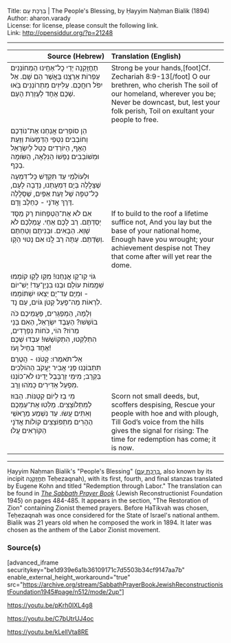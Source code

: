 <html>
<head></head>
<body>
Title: בִּרְכַּת עָם | The People's Blessing, by Ḥayyim Naḥman Bialik (1894)<br />
Author: aharon.varady<br />
License: for license, please consult the following link.<br />
Link: <a href="http://opensiddur.org/?p=21248">http://opensiddur.org/?p=21248</a>
<p />
<hr />

<table style="margin-left: auto;margin-right: auto;" class="draggable">
<thead><tr><th id="x" style="text-align: right;">Source (Hebrew)</th><th style="text-align: left;">Translation (English)</th></tr></thead>
<tbody>
<tr><td style="vertical-align:top;" width="46%">
<div class="liturgy"><span lang="he">
תֶחֱזַֽקְנָה יְדֵי כׇל־אַחֵֽינוּ הַמְחוֹנְנִים 
עַפְרוֹת אַרְצֵֽנוּ בַּאֲשֶׁר הֵם שָׁם. 
אַל יִפֹּל רוּחֲכֶם. עַלִּיזִים מִתְרוֹנְנִים 
בֹּֽאוּ שְׁכֶם אֶחָד לְעֶזְרַת הָעָם.
</span></div></td>
 
<td style="vertical-align:top;" width="53%">
<div class="english">
Strong be your hands,[foot]Cf. Zechariah 8:9-13[/foot] O our brethren, who cherish 
The soil of our homeland, wherever you be;
Never be downcast, but, lest your folk perish,
Toil on exultant your people to free.
</div></td></tr>


<tr><td style="vertical-align:top;" width="46%">
<div class="liturgy"><span lang="he">
הֵן סוֹפְרִים אֲנַחְנוּ אֶת־נוֹדְכֶם וְחוֹבְבִים
נִטְפֵי הַדְּמָעוֹת וְזֵעַת הָאָף,
הַיּוֹרְדִים כַּטַּל לְיִשְׂרָאֵל וּמְשׁוֹבְבִים
נַפְשׁוֹ הַנִּלְאָה, הַשּׂוּמָה בַכָּף.
</span></div></td>
 
<td style="vertical-align:top;" width="53%">
<div class="english">

</div></td></tr>


<tr><td style="vertical-align:top;" width="46%">
<div class="liturgy"><span lang="he">
וּלְעוֹלְמֵי עַד תִּקְדַּשׁ כָּל־דִּמְעָה שֶׁצָּלֲלָה
בְּיָם דִּמְעָתֵנוּ, נְדָבָה לָעָם,
כָּל־טִפָּה שֶׁל זֵעַת אַפַּיִם, שֶׁסָּלֲלָה
דֶּרֶךְ אֲדֹנָי - כְּחֵלֶב וָדָם.
</span></div></td>
 
<td style="vertical-align:top;" width="53%">
<div class="english">

</div></td></tr>


<tr><td style="vertical-align:top;" width="46%">
<div class="liturgy"><span lang="he">
אִם לֹא אֶת־הַטְפָחוֹת רַק מַסָּד יְסַדְתֶּם. 
רַב לָכֶם אַחַי. עֲמַלְכֶם לֹא שָׁוְא. 
הַבָּאִים. וּבְנִיתֶם וְטַחְתֶּם וְשַׂדְתֶּם. 
עַתָּה רַב לָֽנוּ אִם נָטוּי הַקָּו.
</span></div></td>
 
<td style="vertical-align:top;" width="53%">
<div class="english">
If to build to the roof a lifetime suffice not,
And you lay but the base of your national home,
Enough have you wrought; your achievement despise not 
They that come after will yet rear the dome.
</div></td></tr>


<tr><td style="vertical-align:top;" width="46%">
<div class="liturgy"><span lang="he">
גּוֹי קַו־קָו אֲנַחְנוּ! מִקַּו לָקָו קוֹמְמוּ
שִׁמֲמוֹת עוֹלָם וּבְנוּ בִנְיַן־עַד!
יֶשׁ־יוֹם - וּמִיָּם עַד־יָם יֵצְאוּ יִשְׁתּוֹמְמוּ
לִרְאוֹת מַה־פָּעַל קְטֹן גּוֹיִם, עַם נָד. 
</span></div></td>
 
<td style="vertical-align:top;" width="53%">
<div class="english">

</div></td></tr>


<tr><td style="vertical-align:top;" width="46%">
<div class="liturgy"><span lang="he">
וְלָמָּה, הַמְפַגְּרִים, פַּעֲמֵיכֶם כֹּה בוֹשְׁשׁוּ?
הַעֶבֶד יִשְׂרָאֵל, הַאִם בְּנֵי מֵרוֹז?
הוֹי, כֹּחוֹת נִפְרָדִים, הִתְלַקְּטוּ, הִתְקוֹשְׁשׁוּ!
 עִבְדוּ שְׁכֶם אֶחָד בְּחַיִל וָעֹז!
</span></div></td>
 
<td style="vertical-align:top;" width="53%">
<div class="english">

</div></td></tr>


<tr><td style="vertical-align:top;" width="46%">
<div class="liturgy"><span lang="he">
אַל־תֹּאמְרוּ: קָטֹנּוּ - הֲטֶרֶם תִּתְבּוֹנְנוּ
פְּנֵי אֲבִיר יַעֲקֹב הַהוֹלְכִים בַּקְּרָב;
מִימֵי זְרֻבָּבֶל יָדֵינוּ לֹא־כוֹנְנוּ
מִפְעַל אַדִּירִים כָּמֹהוּ וָרָב. 
</span></div></td>
 
<td style="vertical-align:top;" width="53%">
<div class="english">

</div></td></tr>


<tr><td style="vertical-align:top;" width="46%">
<div class="liturgy"><span lang="he">
מִי בַז לְיוֹם קְטַנּוֹת. הַבּוּז לַמִּתְלוֹצְצִים. 
מַלְּטוּ אֶת־עַמְּכֶם וְאִתִּים עֲשׂוּ. 
עַד נִשְׁמַע מֵרָאשֵׁי הֶהָרִים מִתְפּוֹצְצִים 
קוֹלוֹת אֲדֹנָי הַקּוֹרְאִים עֲלוּ׃
</span></div></td>
 
<td style="vertical-align:top;" width="53%">
<div class="english">
Scorn not small deeds, but, scoffers despising,
Rescue your people with hoe and with plough,
Till God’s voice from the hills gives the signal for rising: 
The time for redemption has come; it is now.
</div></td></tr>
</tbody></table>

<hr />

Ḥayyim Naḥman Bialik's "People's Blessing" (<a href="http://benyehuda.org/bialik/bia010.html">בִּרְכַּת עָם</a>, also known by its incipit תֶחֱזַֽקְנָה Teḥezaqnah), with its first, fourth, and final stanzas translated by Eugene Kohn and titled "Redemption through Labor." The translation can be found in <em><a href="https://opensiddur.org/compilations/siddurim/sabbath-prayer-book-by-mordecai-kaplan-1945/">The Sabbath Prayer Book</a></em> (Jewish Reconstructionist Foundation 1945) on pages 484-485. It appears in the section, "The Restoration of Zion" containing Zionist themed prayers. Before HaTikvah was chosen, Teḥezaqnah was once considered for the State of Israel's national anthem. Bialik was 21 years old when he composed the work in 1894. It later was chosen as the anthem of the Labor Zionist movement.

<h3>Source(s)</h3>

[advanced_iframe securitykey="be1d939e6a1b36109171c7d5503b34cf9147aa7b" enable_external_height_workaround="true" src="https://archive.org/stream/SabbathPrayerBookJewishReconstructionistFoundation1945#page/n512/mode/2up"]

https://youtu.be/pKrh0IXL4g8

https://youtu.be/C7bUtrUJ4oc

https://youtu.be/kLellVta8RE


</body>
</html>